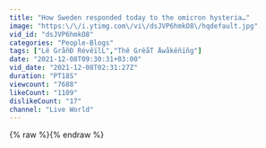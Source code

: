```yaml
---
title: "How Sweden responded today to the omicron hysteria…"
image: "https:\/\/i.ytimg.com\/vi\/dsJVP6hmkO8\/hqdefault.jpg"
vid_id: "dsJVP6hmkO8"
categories: "People-Blogs"
tags: ["Lê GråñÐ RévêïlL","Thê GrêåT Äwåkêñïñg"]
date: "2021-12-08T09:30:31+03:00"
vid_date: "2021-12-08T02:31:27Z"
duration: "PT18S"
viewcount: "7688"
likeCount: "1109"
dislikeCount: "17"
channel: "Live World"
---
```

{% raw %}{% endraw %}
